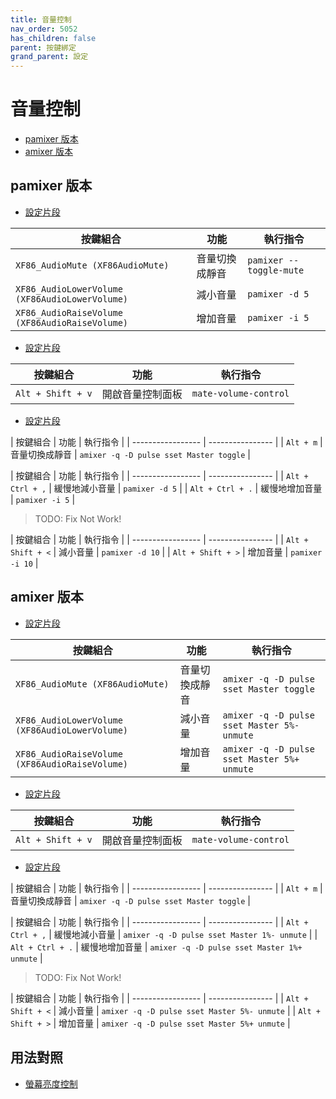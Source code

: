 ```yaml
---
title: 音量控制
nav_order: 5052
has_children: false
parent: 按鍵綁定
grand_parent: 設定
---
```



# 音量控制

* [pamixer 版本](#pamixer-版本)
* [amixer 版本](#amixer-版本)




## pamixer 版本


* [設定片段](https://github.com/samwhelp/ultramarine-labwc-adjustment/blob/main/prototype/main/labwc-config/Main/asset/overlay/etc/skel/.config/labwc/rc.xml#L285-L293)

| 按鍵組合               | 功能           | 執行指令                                    |
| ---------------------- | -------------- | ------------------------------------------- |
| `XF86_AudioMute (XF86AudioMute)`        | 音量切換成靜音 | `pamixer --toggle-mute`     |
| `XF86_AudioLowerVolume (XF86AudioLowerVolume)` | 減小音量       | `pamixer -d 5` |
| `XF86_AudioRaiseVolume (XF86AudioRaiseVolume)` | 增加音量       | `pamixer -i 5` |



* [設定片段](https://github.com/samwhelp/ultramarine-labwc-adjustment/blob/main/prototype/main/labwc-config/Main/asset/overlay/etc/skel/.config/labwc/rc.xml#L180-L182)

| 按鍵組合          | 功能             | 執行指令                                    |
| ----------------- | ---------------- | ------------------------------------------- |
| `Alt + Shift + v` | 開啟音量控制面板 | `mate-volume-control`                       |


* [設定片段](https://github.com/samwhelp/ultramarine-labwc-adjustment/blob/main/prototype/main/labwc-config/Main/asset/overlay/etc/skel/.config/labwc/rc.xml#L294-L308)

| 按鍵組合          | 功能             | 執行指令                                    |
| ----------------- | ---------------- |
| `Alt + m`         | 音量切換成靜音   | `amixer -q -D pulse sset Master toggle`     |


| 按鍵組合          | 功能             | 執行指令                                    |
| ----------------- | ---------------- |
| `Alt + Ctrl + ,`  | 緩慢地減小音量   | `pamixer -d 5` |
| `Alt + Ctrl + .`  | 緩慢地增加音量   | `pamixer -i 5` |




> TODO: Fix Not Work!

| 按鍵組合          | 功能             | 執行指令                                    |
| ----------------- | ---------------- |
| `Alt + Shift + <` | 減小音量         | `pamixer -d 10` |
| `Alt + Shift + >` | 增加音量         | `pamixer -i 10` |








## amixer 版本


* [設定片段](https://github.com/samwhelp/ultramarine-labwc-adjustment/blob/main/prototype/main/labwc-config/Main/asset/overlay/etc/skel/.config/labwc/rc.xml#L269-L268)

| 按鍵組合               | 功能           | 執行指令                                    |
| ---------------------- | -------------- | ------------------------------------------- |
| `XF86_AudioMute (XF86AudioMute)`        | 音量切換成靜音 | `amixer -q -D pulse sset Master toggle`     |
| `XF86_AudioLowerVolume (XF86AudioLowerVolume)` | 減小音量       | `amixer -q -D pulse sset Master 5%- unmute` |
| `XF86_AudioRaiseVolume (XF86AudioRaiseVolume)` | 增加音量       | `amixer -q -D pulse sset Master 5%+ unmute` |



* [設定片段](https://github.com/samwhelp/ultramarine-labwc-adjustment/blob/main/prototype/main/labwc-config/Main/asset/overlay/etc/skel/.config/labwc/rc.xml#L180-L182)

| 按鍵組合          | 功能             | 執行指令                                    |
| ----------------- | ---------------- | ------------------------------------------- |
| `Alt + Shift + v` | 開啟音量控制面板 | `mate-volume-control`                       |


* [設定片段](https://github.com/samwhelp/ultramarine-labwc-adjustment/blob/main/prototype/main/labwc-config/Main/asset/overlay/etc/skel/.config/labwc/rc.xml#L268-L283)

| 按鍵組合          | 功能             | 執行指令                                    |
| ----------------- | ---------------- |
| `Alt + m`         | 音量切換成靜音   | `amixer -q -D pulse sset Master toggle`     |


| 按鍵組合          | 功能             | 執行指令                                    |
| ----------------- | ---------------- |
| `Alt + Ctrl + ,`  | 緩慢地減小音量   | `amixer -q -D pulse sset Master 1%- unmute` |
| `Alt + Ctrl + .`  | 緩慢地增加音量   | `amixer -q -D pulse sset Master 1%+ unmute` |




> TODO: Fix Not Work!

| 按鍵組合          | 功能             | 執行指令                                    |
| ----------------- | ---------------- |
| `Alt + Shift + <` | 減小音量         | `amixer -q -D pulse sset Master 5%- unmute` |
| `Alt + Shift + >` | 增加音量         | `amixer -q -D pulse sset Master 5%+ unmute` |




## 用法對照

* [螢幕亮度控制](https://samwhelp.github.io/note-about-labwc/read/config/keybind/monitor-brightness-control.html)
